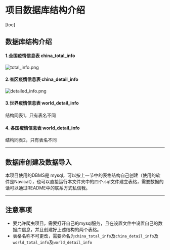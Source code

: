 # 项目数据库结构介绍

[toc]

## 数据库结构介绍

#### 1.全国疫情信息表 china_total_info

![total_info.png](https://github.com/ustcyyw/wuhan_plague/blob/master/version2.0/SQL_mysql/total_info.png?raw=true)

#### 2.省区疫情信息表 china_detail_info

![detailed_info.png](https://github.com/ustcyyw/wuhan_plague/blob/master/version2.0/SQL_mysql/detailed_info.png?raw=true)

#### 3.世界疫情信息表 world_detail_info

结构同表1，只有表名不同

#### 4. 各国疫情信息表 world_detail_info

结构同表2，只有表名不同

---

## 数据库创建及数据导入

本项目使用的DBMS是 mysql，可以按上一节中的表格结构自己创建（使用的软件是Navicat），也可以直接运行本文件夹中的四个.sql文件建立表格，需要数据的话可以通过README中的联系方式私信我。

---

## 注意事项

* 要允许爬虫项目，需要打开自己的mysql服务，且在设置文件中设置自己的数据库信息，并且创建好上述结构的两个表格。
* 表格名称不可更改，需要命名为`china_total_info`及`china_detail_info`及`world_total_info`及`world_detail_info`